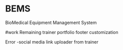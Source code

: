 # BEMS
BioMedical Equipment Management System


#work Remaining
trainer portfolio footer customization    

Error
-social media link uploader from trainer 